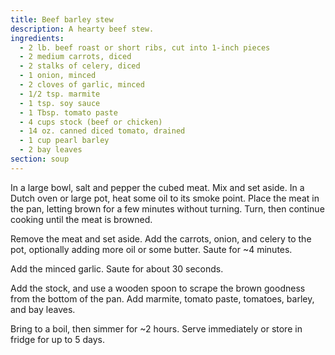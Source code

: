```yaml
---
title: Beef barley stew
description: A hearty beef stew.
ingredients:
  - 2 lb. beef roast or short ribs, cut into 1-inch pieces
  - 2 medium carrots, diced
  - 2 stalks of celery, diced
  - 1 onion, minced
  - 2 cloves of garlic, minced
  - 1/2 tsp. marmite
  - 1 tsp. soy sauce
  - 1 Tbsp. tomato paste
  - 4 cups stock (beef or chicken)
  - 14 oz. canned diced tomato, drained
  - 1 cup pearl barley
  - 2 bay leaves
section: soup
---
```


In a large bowl, salt and pepper the cubed meat. Mix and set aside. In a Dutch
oven or large pot, heat some oil to its smoke point. Place the meat in the pan,
letting brown for a few minutes without turning. Turn, then continue cooking
until the meat is browned.

Remove the meat and set aside. Add the carrots, onion, and celery to the pot,
optionally adding more oil or some butter. Saute for ~4 minutes.

Add the minced garlic. Saute for about 30 seconds.

Add the stock, and use a wooden spoon to scrape the brown goodness from
the bottom of the pan. Add marmite, tomato paste, tomatoes, barley, and bay
leaves.

Bring to a boil, then simmer for ~2 hours. Serve immediately or store in fridge
for up to 5 days.
